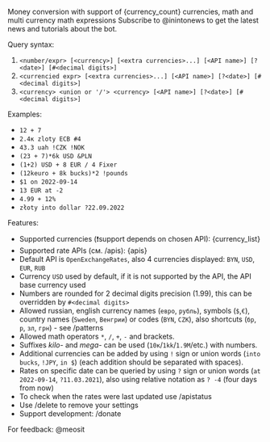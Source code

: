 Money conversion with support of {currency_count} currencies, math and multi currency math expressions
Subscribe to @inintonews to get the latest news and tutorials about the bot.

Query syntax:
1) `<number/expr> [<currency>] [<extra currencies>...] [<API name>] [?<date>] [#<decimal digits>]`
2) `<currencied expr> [<extra currencies>...] [<API name>] [?<date>] [#<decimal digits>]`
3) `<currency> <union or '/'> <currency> [<API name>] [?<date>] [#<decimal digits>]`


Examples:
- `12 + 7`
- `2.4к zloty ECB #4`
- `43.3 uah !CZK !NOK`
- `(23 + 7)*6k USD &PLN`
- `(1+2) USD + 8 EUR / 4 Fixer`
- `(12keuro + 8k bucks)*2 !pounds`
- `$1 on 2022-09-14`
- `13 EUR at -2`
- `4.99 + 12%`
- `złoty into dollar ?22.09.2022`

Features:
- Supported currencies (❗support depends on chosen API): {currency_list}
- Supported rate APIs (см. /apis): {apis} 
- Default API is `OpenExchangeRates`, also 4 currencies displayed: `BYN`, `USD`, `EUR`, `RUB`
- Currency `USD` used by default, if it is not supported by the API, the API base currency used 
- Numbers are rounded for 2 decimal digits precision (1.99), this can be overridden by `#<decimal digits>`
- Allowed russian, english currency names (`евро`, `рубль`), symbols (`$`,`€`), country names (`Sweden`, `Венгрии`) or codes (`BYN`, `CZK`), also shortcuts (`бр`, `р`, `зл`, `грн`) - see /patterns
- Allowed math operators `*`, `/`, `+`, `-` and brackets.
- Suffixes _kilo-_ and _mega-_ can be used (`10к`/`1kk`/`1.9M`/etc.) with numbers.
- Additional currencies can be added by using `!` sign or union words (`into bucks`, `!JPY`, `in $`) (each addition should be separated with spaces).
- Rates on specific date can be queried by using `?` sign or union words  (`at 2022-09-14`, `?11.03.2021`), also using relative notation as `? -4` (four days from now) 
- To check when the rates were last updated use /apistatus
- Use /delete to remove your settings
- Support development: /donate

For feedback: @meosit